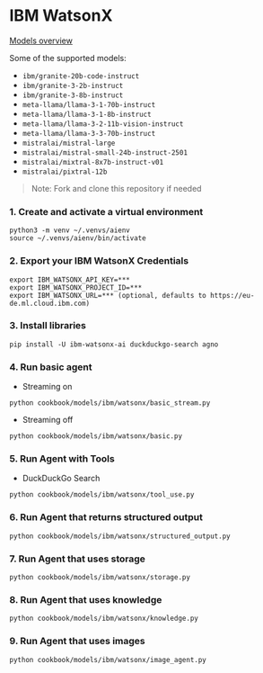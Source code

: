 # IBM WatsonX

[Models overview](https://dataplatform.cloud.ibm.com/docs/content/wsj/analyze-data/fm-models.html?context=wx)

Some of the supported models:

- `ibm/granite-20b-code-instruct`
- `ibm/granite-3-2b-instruct`
- `ibm/granite-3-8b-instruct`
- `meta-llama/llama-3-1-70b-instruct`
- `meta-llama/llama-3-1-8b-instruct`
- `meta-llama/llama-3-2-11b-vision-instruct`
- `meta-llama/llama-3-3-70b-instruct`
- `mistralai/mistral-large`
- `mistralai/mistral-small-24b-instruct-2501`
- `mistralai/mixtral-8x7b-instruct-v01`
- `mistralai/pixtral-12b`

> Note: Fork and clone this repository if needed

### 1. Create and activate a virtual environment

```shell
python3 -m venv ~/.venvs/aienv
source ~/.venvs/aienv/bin/activate
```

### 2. Export your IBM WatsonX Credentials

```shell
export IBM_WATSONX_API_KEY=***
export IBM_WATSONX_PROJECT_ID=***
export IBM_WATSONX_URL=*** (optional, defaults to https://eu-de.ml.cloud.ibm.com)
```

### 3. Install libraries

```shell
pip install -U ibm-watsonx-ai duckduckgo-search agno
```

### 4. Run basic agent

- Streaming on

```shell
python cookbook/models/ibm/watsonx/basic_stream.py
```

- Streaming off

```shell
python cookbook/models/ibm/watsonx/basic.py
```

### 5. Run Agent with Tools

- DuckDuckGo Search

```shell
python cookbook/models/ibm/watsonx/tool_use.py
```

### 6. Run Agent that returns structured output

```shell
python cookbook/models/ibm/watsonx/structured_output.py
```

### 7. Run Agent that uses storage

```shell
python cookbook/models/ibm/watsonx/storage.py
```

### 8. Run Agent that uses knowledge

```shell
python cookbook/models/ibm/watsonx/knowledge.py
```

### 9. Run Agent that uses images

```shell
python cookbook/models/ibm/watsonx/image_agent.py
```